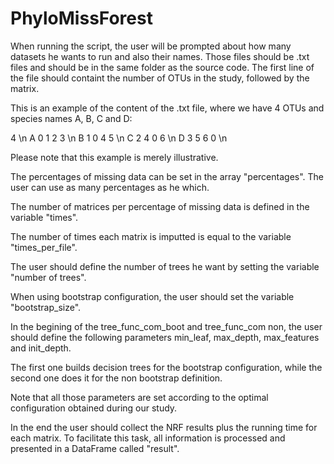 # PhyloMissForest


When running the script, the user will be prompted about how many datasets he wants to run and also their names. Those files should be .txt files and should be in the same folder as the source code. The first line of the file should containt the number of OTUs in the study, followed by the matrix.

This is an example of the content of the .txt file, where we have 4 OTUs and species names A, B, C and D:

4 \n
A 0 1 2 3 \n
B 1 0 4 5 \n 
C 2 4 0 6 \n
D 3 5 6 0 \n

Please note that this example is merely illustrative.

The percentages of missing data can be set in the array "percentages". The user can use as many percentages as he which.

The number of matrices per percentage of missing data is defined in the variable "times".

The number of times each matrix is imputted is equal to the variable "times_per_file".

The user should define the number of trees he want by setting the variable "number of trees".

When using bootstrap configuration, the user should set the variable "bootstrap_size".

In the begining of the tree_func_com_boot and tree_func_com non, the user should define the following parameters min_leaf, max_depth, max_features and init_depth.

The first one builds decision trees for the bootstrap configuration, while the second one does it for the non bootstrap definition.

Note that all those parameters are set according to the optimal configuration obtained during our study.

In the end the user should collect the NRF results plus the running time for each matrix. To facilitate this task, all information is processed and presented in a DataFrame called "result".



